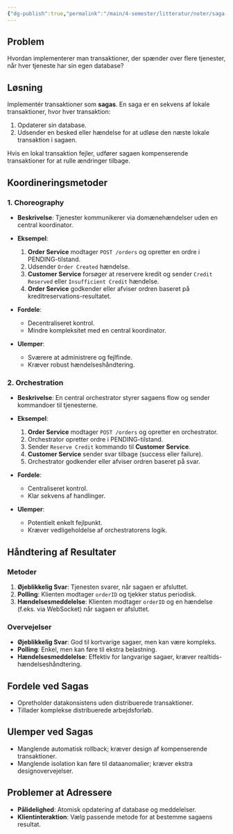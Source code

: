 ```yaml
---
{"dg-publish":true,"permalink":"/main/4-semester/litteratur/noter/saga-pattern/","title":"Saga Pattern","tags":["læringsmål","systemudvikling","projektarbejde","programmering"],"created":"2024-09-06T08:17:28.852+02:00"}
---
```



## Problem

Hvordan implementerer man transaktioner, der spænder over flere tjenester, når
hver tjeneste har sin egen database?

## Løsning

Implementér transaktioner som **sagas**. En saga er en sekvens af lokale
transaktioner, hvor hver transaktion:

1. Opdaterer sin database.
2. Udsender en besked eller hændelse for at udløse den næste lokale
transaktion i sagaen.

Hvis en lokal transaktion fejler, udfører sagaen kompenserende transaktioner
for at rulle ændringer tilbage.

## Koordineringsmetoder

### 1. Choreography

- **Beskrivelse**: Tjenester kommunikerer via domænehændelser uden en central
koordinator.
- **Eksempel**:
  1. **Order Service** modtager `POST /orders` og opretter en ordre i PENDING-tilstand.
  2. Udsender `Order Created` hændelse.
  3. **Customer Service** forsøger at reservere kredit og sender
  `Credit Reserved` eller `Insufficient Credit` hændelse.
  4. **Order Service** godkender eller afviser ordren baseret på kreditreservations-resultatet.

- **Fordele**:
  - Decentraliseret kontrol.
  - Mindre kompleksitet med en central koordinator.

- **Ulemper**:
  - Sværere at administrere og fejlfinde.
  - Kræver robust hændelseshåndtering.

### 2. Orchestration

- **Beskrivelse**: En central orchestrator styrer sagaens flow og sender
kommandoer til tjenesterne.
- **Eksempel**:
  1. **Order Service** modtager `POST /orders` og opretter en orchestrator.
  2. Orchestrator opretter ordre i PENDING-tilstand.
  3. Sender `Reserve Credit` kommando til **Customer Service**.
  4. **Customer Service** sender svar tilbage (success eller failure).
  5. Orchestrator godkender eller afviser ordren baseret på svar.

- **Fordele**:
  - Centraliseret kontrol.
  - Klar sekvens af handlinger.

- **Ulemper**:
  - Potentielt enkelt fejlpunkt.
  - Kræver vedligeholdelse af orchestratorens logik.

## Håndtering af Resultater

### Metoder

1. **Øjeblikkelig Svar**: Tjenesten svarer, når sagaen er afsluttet.
2. **Polling**: Klienten modtager `orderID` og tjekker status periodisk.
3. **Hændelsesmeddelelse**: Klienten modtager `orderID` og en hændelse
(f.eks. via WebSocket) når sagaen er afsluttet.

### Overvejelser

- **Øjeblikkelig Svar**: God til kortvarige sagaer, men kan være kompleks.
- **Polling**: Enkel, men kan føre til ekstra belastning.
- **Hændelsesmeddelelse**: Effektiv for langvarige sagaer, kræver realtids-hændelseshåndtering.

## Fordele ved Sagas

- Opretholder datakonsistens uden distribuerede transaktioner.
- Tillader komplekse distribuerede arbejdsforløb.

## Ulemper ved Sagas

- Manglende automatisk rollback; kræver design af kompenserende transaktioner.
- Manglende isolation kan føre til dataanomalier; kræver ekstra designovervejelser.

## Problemer at Adressere

- **Pålidelighed**: Atomisk opdatering af database og meddelelser.
- **Klientinteraktion**: Vælg passende metode for at bestemme sagaens resultat.
